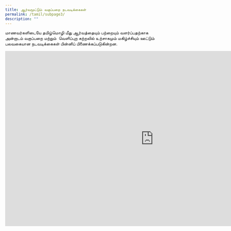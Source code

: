 ```yaml
---
title: ஆர்வமூட்டும் வகுப்பறை நடவடிக்கைகள்
permalink: /tamil/subpage3/
description: ""
---
```

மாணவர்களிடையே தமிழ்மொழி மீது ஆர்வத்தையும் பற்றையும் வளர்ப்பதற்காக அன்றாடம் வகுப்பறை மற்றும்&nbsp; வெளிப்புற கற்றலில் உற்சாகமும் மகிழ்ச்சியும் ஊட்டும் பலவகையான நடவடிக்கைகள் பின்னிப் பிணைக்கப்படுகின்றன.
				
<iframe allowfullscreen="true" height="569" width="960" frameborder="0" src="https://docs.google.com/presentation/d/e/2PACX-1vThHNlg1rCOinEtx9ny0sM4KQRALNwDvsLQ74pj1_xCZ1JkEe34xVol5pXBiuMU5hp4CRDvjNODK3ct/embed?start=false&amp;loop=false&amp;delayms=10000"></iframe>